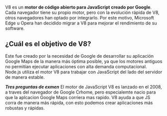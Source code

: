 
V8 es un **motor de código abierto para JavaScript creado por Google**. Cada navegador tiene su propio motor, pero con la evolución rápida de V8, otros navegadores han optado por integrarlo. Por este motivo, Microsoft Edge u Opera han decidido migrar a V8 para mejorar el rendimiento de su software.

## ¿Cuál es el objetivo de V8?

Este fue creado por la necesidad de Google de desarrollar su aplicación Google Maps de la manera más óptima posible, ya que los motores antiguos no permitían ejecutar aplicaciones con alta demanda computacional. Node.js utiliza el motor V8 para trabajar con JavaScript del lado del servidor de manera estable.


_**Tres preguntas de exmen**_ El motor de JavaScript V8 es lanzado en el 2008, a traves del navegador de Google Crhome, pero especialemte nacio para que la aplcacion Google Maps corriera mas rapido. V8 ayuda a que JS corra de manera más rápida, con esto podemos crear aplicaciones más robustas y rápidas.


